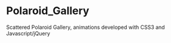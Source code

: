 # Polaroid_Gallery
Scattered Polaroid Gallery, animations developed with CSS3 and Javascript/jQuery
